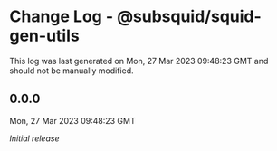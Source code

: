 # Change Log - @subsquid/squid-gen-utils

This log was last generated on Mon, 27 Mar 2023 09:48:23 GMT and should not be manually modified.

## 0.0.0
Mon, 27 Mar 2023 09:48:23 GMT

_Initial release_

